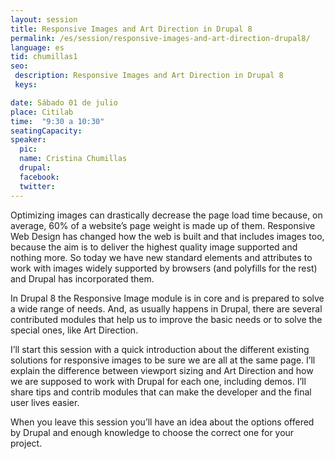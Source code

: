 ```yaml
---
layout: session
title: Responsive Images and Art Direction in Drupal 8
permalink: /es/session/responsive-images-and-art-direction-drupal8/
language: es
tid: chumillas1
seo:
 description: Responsive Images and Art Direction in Drupal 8
 keys:

date: Sábado 01 de julio
place: Citilab
time:  "9:30 a 10:30"
seatingCapacity:
speaker:
  pic:
  name: Cristina Chumillas
  drupal:
  facebook:
  twitter:
---
```

Optimizing images can drastically decrease the page load time because, on average, 60% of a website’s page weight is made up of them. Responsive Web Design has changed how the web is built and that includes images too, because the aim is to deliver the highest quality image supported and nothing more. So today we have new standard elements and attributes to work with images widely supported by browsers (and polyfills for the rest) and Drupal has incorporated them.

In Drupal 8 the Responsive Image module is in core and is prepared to solve a wide range of needs. And, as usually happens in Drupal, there are several contributed modules that help us to improve the basic needs or to solve the special ones, like Art Direction.

I’ll start this session with a quick introduction about the different existing solutions for responsive images to be sure we are all at the same page. I’ll explain the difference between viewport sizing and Art Direction and how we are supposed to work with Drupal for each one, including demos. I’ll share tips and contrib modules that can make the developer and the final user lives easier.

When you leave this session you’ll have an idea about the options offered by Drupal and enough knowledge to choose the correct one for your project.
